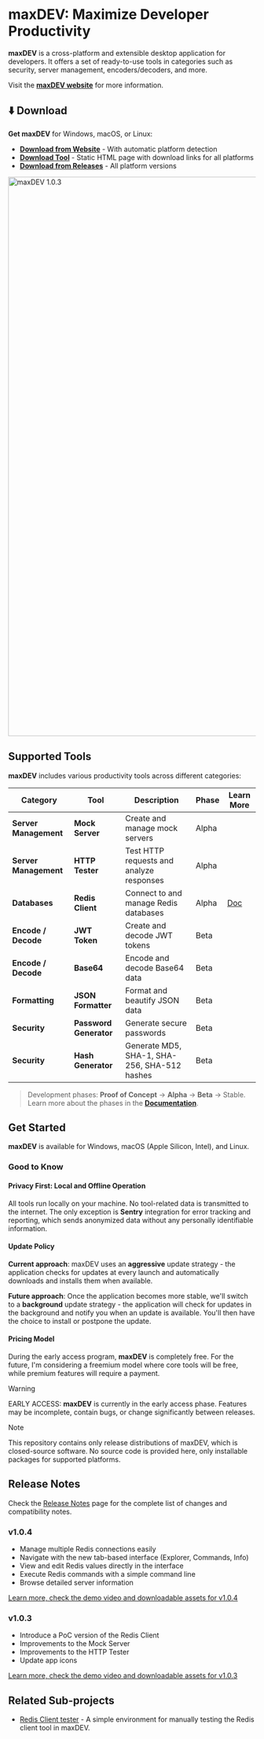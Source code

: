 # maxDEV: Maximize Developer Productivity

**maxDEV** is a cross-platform and extensible desktop application for developers. It offers a set of ready-to-use tools in categories such as security, server management, encoders/decoders, and more.

Visit the [**maxDEV website**](https://maxdevapp.com/) for more information.

## ⬇️ Download

**Get maxDEV** for Windows, macOS, or Linux:

- [**Download from Website**](https://maxdevapp.com/download/) - With automatic platform detection
- [**Download Tool**](https://kenanbek.github.io/maxDEV/download.html) - Static HTML page with download links for all platforms
- [**Download from Releases**](https://github.com/KenanBek/maxDEV/releases) - All platform versions

<img width="1136" alt="maxDEV 1.0.3" src="https://github.com/user-attachments/assets/06c746d9-66f7-4fd4-9267-8cfc2b1bc629" />

## Supported Tools

**maxDEV** includes various productivity tools across different categories:

| Category              | Tool                   | Description                                  | Phase | Learn More                                 |
| --------------------- | ---------------------- | -------------------------------------------- | ----- | ------------------------------------------ |
| **Server Management** | **Mock Server**        | Create and manage mock servers               | Alpha |                                            |
| **Server Management** | **HTTP Tester**        | Test HTTP requests and analyze responses     | Alpha |                                            |
| **Databases**         | **Redis Client**       | Connect to and manage Redis databases        | Alpha | [Doc](https://maxdevapp.com/redis-client/) |
| **Encode / Decode**   | **JWT Token**          | Create and decode JWT tokens                 | Beta  |                                            |
| **Encode / Decode**   | **Base64**             | Encode and decode Base64 data                | Beta  |                                            |
| **Formatting**        | **JSON Formatter**     | Format and beautify JSON data                | Beta  |                                            |
| **Security**          | **Password Generator** | Generate secure passwords                    | Beta  |                                            |
| **Security**          | **Hash Generator**     | Generate MD5, SHA-1, SHA-256, SHA-512 hashes | Beta  |                                            |

> Development phases: **Proof of Concept** → **Alpha** → **Beta** → Stable. Learn more about the phases in the [**Documentation**](https://maxdevapp.com/devtools-lifecycle/).

## Get Started

**maxDEV** is available for Windows, macOS (Apple Silicon, Intel), and Linux.

### Good to Know

#### Privacy First: Local and Offline Operation

All tools run locally on your machine. No tool-related data is transmitted to the internet. The only exception is **Sentry** integration for error tracking and reporting, which sends anonymized data without any personally identifiable information.

#### Update Policy

**Current approach**: maxDEV uses an **aggressive** update strategy - the application checks for updates at every launch and automatically downloads and installs them when available.

**Future approach**: Once the application becomes more stable, we'll switch to a **background** update strategy - the application will check for updates in the background and notify you when an update is available. You'll then have the choice to install or postpone the update.

#### Pricing Model

During the early access program, **maxDEV** is completely free. For the future, I'm considering a freemium model where core tools will be free, while premium features will require a payment.

> [!WARNING]
> EARLY ACCESS: **maxDEV** is currently in the early access phase. Features may be incomplete, contain bugs, or change significantly between releases.

> [!NOTE]
> This repository contains only release distributions of maxDEV, which is closed-source software. No source code is provided here, only installable packages for supported platforms.

## Release Notes

Check the [Release Notes](https://maxdevapp.com/release-notes/) page for the complete list of changes and compatibility notes.

### v1.0.4

- Manage multiple Redis connections easily
- Navigate with the new tab-based interface (Explorer, Commands, Info)
- View and edit Redis values directly in the interface
- Execute Redis commands with a simple command line
- Browse detailed server information

[Learn more, check the demo video and downloadable assets for v1.0.4](https://maxdevapp.com/blog/maxdev-v1-0-4-beta-release/)

### v1.0.3

- Introduce a PoC version of the Redis Client
- Improvements to the Mock Server
- Improvements to the HTTP Tester
- Update app icons

[Learn more, check the demo video and downloadable assets for v1.0.3](https://maxdevapp.com/blog/maxdev-v1-0-3-beta-release/)

## Related Sub-projects

- [Redis Client tester](./redisclient/README.md) - A simple environment for manually testing the Redis client tool in maxDEV.
